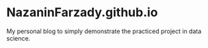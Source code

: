 # NazaninFarzady.github.io
My personal blog to simply demonstrate the practiced project in data science. 
